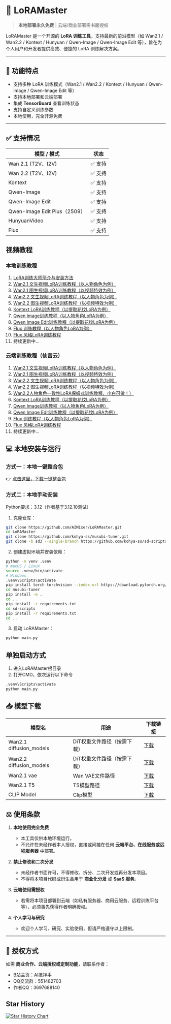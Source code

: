 # 🦾 LoRAMaster

> **本地部署永久免费** | 云端/商业部署需书面授权  

LoRAMaster 是一个开源的 **LoRA 训练工具**，支持最新的前沿模型（如 Wan2.1 / Wan2.2 / Kontext / Hunyuan / Qwen-Image / Qwen-Image Edit 等），旨在为个人用户和开发者提供高效、便捷的 LoRA 训练解决方案。

---

## 📖 功能特点

- 支持多种 LoRA 训练模式（Wan2.1 / Wan2.2 / Kontext / Hunyuan / Qwen-Image / Qwen-Image Edit 等）
- 支持本地部署和云端部署
- 集成 **TensorBoard** 查看训练状态
- 支持自定义训练参数
- 本地使用，完全开源免费
---

## ✅ 支持情况

| 模型 / 模式                    | 状态       |
|----------------------------|------------|
| Wan 2.1 (T2V、I2V)          | ✅ 支持     |
| Wan 2.2 (T2V、I2V)          | ✅ 支持     |
| Kontext                    | ✅ 支持     |
| Qwen-Image                 | ✅ 支持      |
| Qwen-Image Edit            | ✅ 支持      |
| Qwen-Image Edit Plus（2509） | ✅ 支持      |
| HunyuanVideo               | ✅ 支持     |
| Flux                       | ✅ 支持     |


## 视频教程
### 本地训练教程
1. [LoRA训练大师简介与安装方法](https://www.bilibili.com/video/BV1kdeuzvE2j/)
2. [Wan2.1 文生视频LoRA训练教程（以人物角色为例）](https://www.bilibili.com/video/BV19BYUz4EHz)
3. [Wan2.1 图生视频LoRA训练教程（以视频特效为例）](https://www.bilibili.com/video/BV1sAeqz1ETM)
4. [Wan2.2 文生视频LoRA训练教程（以人物角色为例）](https://www.bilibili.com/video/BV1N6exzDEZK)
5. [Wan2.2 图生视频LoRA训练教程（以视频特效为例）](https://www.bilibili.com/video/BV1JkekzWEzn)
6. [Kontext LoRA训练教程（以提取花纹LoRA为例）](https://www.bilibili.com/video/BV1Pve9zZENV)
7. [Qwen Image训练教程（以人物角色LoRA为例）](https://www.bilibili.com/video/BV1sPhXzJEJx)
8. [Qwen Image Edit训练教程（以提取花纹LoRA为例）](https://www.bilibili.com/video/BV1mKhezNEPz)
9. [Flux 训练教程（以人物角色LoRA为例）](https://www.bilibili.com/video/BV1utHezUEB9)
10. [Flux 风格LoRA训练教程](https://www.bilibili.com/video/BV1D1pTz5EXG)
11. 持续更新中...
### 云端训练教程（仙宫云）
1. [Wan2.1 文生视频LoRA训练教程（以人物角色为例）](https://www.bilibili.com/video/BV16WagzbEog)
2. [Wan2.1 图生视频LoRA训练教程（以视频特效为例）](https://www.bilibili.com/video/BV1tHatz9Ej7)
3. [Wan2.2 文生视频LoRA训练教程（以人物角色为例）](https://www.bilibili.com/video/BV1dCaqz8EpN)
4. [Wan2.2 图生视频LoRA训练教程（以视频特效为例）](https://www.bilibili.com/video/BV163aizYEWb)
5. [Wan2.2人物角色一致性LoRA保姆式训练教程，小白可做！）](https://www.bilibili.com/video/BV1HLn1zaEJ5)
5. [Kontext LoRA训练教程（以提取花纹LoRA为例）](https://www.bilibili.com/video/BV1HhaqzzEdR)
6. [Qwen Image训练教程（以人物角色LoRA为例）](https://www.bilibili.com/video/BV1f8YTzDEtf)
7. [Qwen Image Edit训练教程（以提取花纹LoRA为例）](https://www.bilibili.com/video/BV1AnYTzZEUG)
8. [Flux 训练教程（以人物角色LoRA为例）](https://www.bilibili.com/video/BV16THezwEwc)
9. [Flux 风格LoRA训练教程](https://www.bilibili.com/video/BV1jqpCz4Eoc)
10. 持续更新中...

## 💻 本地安装与运行

### 方式一：本地一键整合包
👉 [点击这里，下载一键整合包](https://comfyit.cn/article/401)

### 方式二：本地手动安装
Python要求：3.12（作者基于3.12.10测试）

1. 克隆仓库：

```bash
git clone https://github.com/AIMixer/LoRAMaster.git
cd LoRAMaster
git clone https://github.com/kohya-ss/musubi-tuner.git
git clone -b sd3 --single-branch https://github.com/kohya-ss/sd-scripts
```

2. 创建虚拟环境并安装依赖：
```bash
python -m venv .venv
# macOS / Linux
source .venv/bin/activate
# Windows
.venv\Scripts\activate
pip install torch torchvision --index-url https://download.pytorch.org/whl/cu128
cd musubi-tuner
pip install -e .
cd ..
pip install -r requirements.txt
cd sd-scripts
pip install -r requirements.txt
cd ..
```

3. 启动 LoRAMaster：
```bash
python main.py
```

## 单独启动方式
1. 进入LoRAMaster根目录
2. 打开CMD，依次运行以下命令
```bash
.venv\Scripts\activate
python main.py
```

## 📥 模型下载

| 模型名                      | 用途              | 下载链接 |
|--------------------------|-----------------|----------|
| Wan2.1 diffusion_models  | DiT权重文件路径（按需下載） | [下载](https://huggingface.co/Comfy-Org/Wan_2.1_ComfyUI_repackaged/tree/main/split_files/diffusion_models) |
| Wan2.2 diffusion_models             | DiT权重文件路径（按需下載） | [下载](https://huggingface.co/Comfy-Org/Wan_2.2_ComfyUI_Repackaged/tree/main/split_files/diffusion_models) |
| Wan2.1 vae               | Wan VAE文件路径     | [下载](https://huggingface.co/Comfy-Org/Wan_2.1_ComfyUI_repackaged/tree/main/split_files/vae) |
| Wan2.1 T5                | T5模型路径          | [下载](https://huggingface.co/Wan-AI/Wan2.1-T2V-14B/blob/main/models_t5_umt5-xxl-enc-bf16.pth) |
| CLIP Model                | Clip模型          | [下载](https://www.modelscope.cn/models/muse/open-clip-xlm-roberta-large-vit-huge-14/files) |


## ⚖️ 使用条款

1. **本地使用完全免费**  
   - 本工具仅供本地环境运行。  
   - 不允许在未经作者本人授权，直接或间接在任何 **云端平台、在线服务或远程服务器** 中部署。  

2. **禁止修改和二次分发**  
   - 未经作者书面许可，不得修改、拆分、二次开发或再分发本项目。  
   - 不得将本项目代码或衍生品用于 **商业化分发** 或 **SaaS 服务**。  

3. **云端使用需授权**  
   - 若需将本项目部署到云端（如私有服务器、商用云服务、远程训练平台等），必须事先获得作者明确授权。  

4. **个人学习与研究**  
   - 欢迎个人学习、研究、实验使用，但请严格遵守以上限制。  

---

## 🔑 授权方式
如需 **商业合作、云端授权或定制功能**，请联系作者：  
- B站主页：[AI搅拌手](https://space.bilibili.com/1997403556)
- QQ交流群：551482703
- 作者QQ：3697688140

## Star History

[![Star History Chart](https://api.star-history.com/svg?repos=AIMixer/LoRAMaster&type=Date)](https://www.star-history.com/#AIMixer/LoRAMaster&Date)